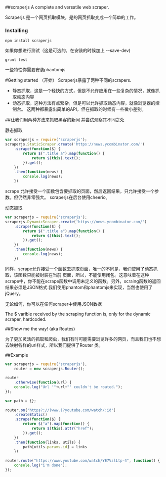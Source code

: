 ##scraperjs
A complete and versatile web scraper.

Scraperjs 是一个网页抓取模块，是的网页抓取变成一个简单的工作。

### Installing
```
npm install scraperjs
```
如果你想进行测试（这是可选的，在安装的时候加上 --save-dev)
```
grunt test
```
一些特性你需要安装phantomjs

#Getting started （开始）
Scraperjs暴露了两种不同的scrapers.
- 静态抓取，这是一个轻快的方式，但是不允许应用在一些复杂的情况，就像抓取动态内容
- 动态抓取，这种方法有点繁杂，但是可以允许抓取动态内容，就像浏览器的控制台。
这两种都暴露出简单的API，但在抓取的时候有一些微小差别。

##让我们用两种方法来抓取黑客的新闻
并尝试观察其不同之处

静态抓取
```javascript
var scraperjs = require('scraperjs');
scraperjs.StaticScraper.create('https://news.ycombinator.com/')
	.scrape(function($) {
		return $(".title a").map(function() {
			return $(this).text();
		}).get();
	})
	.then(function(news) {
		console.log(news);
	})
```
scrape 允许接受一个函数包含要抓取的页面，然后返回结果，只允许接受一个参数。但仍然非常强大。
scraperjs在后台使用cheerio。

动态抓取
```javascript
var scraperjs = require('scraperjs');
scraperjs.DynamicScraper.create('https://news.ycombinator.com/')
	.scrape(function($) {
		return $(".title a").map(function() {
			return $(this).text();
		}).get();
	})
	.then(function(news) {
		console.log(news);
	})
```
同样，scrape允许接受一个函数去抓取页面，唯一的不同是，我们使用了动态抓取，该函数只能被封装在当前
页面，所以，不能使用闭包。这意味着在这种scrape中，你不能在scrape函数中调用未定义的函数。另外，scraing函数的返回结果必须是JSON格式
我们使用phantom和phantomjs来实现，当然也使用了jQuery。

无论如何，你可以在任何scraper中使用JSON数据

The $ varible received by the scraping function is, only for the dynamic scraper, hardcoded.

##Show me the way! (aka Routes)

为了更加灵活的抓取和爬虫，我们有时可能需要浏览许多的网页，而且我们也不想去映射各样的url样式，所以我们提供了Router 类。

##Example
```javascript
var scraperjs = require('scraperjs'),
	router = new scraperjs.Router();
 
router
	.otherwise(function(url) {
	console.log("Url '"+url+"' couldn't be routed.");
});
 
var path = {};
 
router.on('https?://(www.)?youtube.com/watch/:id')
	.createStatic()
	.scrape(function($) {
		return $("a").map(function() {
			return $(this).attr("href");
		}).get();
	})
	.then(function(links, utils) {
		path[utils.params.id] = links
	})
 
router.route("https://www.youtube.com/watch/YE7VzlLtp-4", function() {
	console.log("i'm done");
});
```
